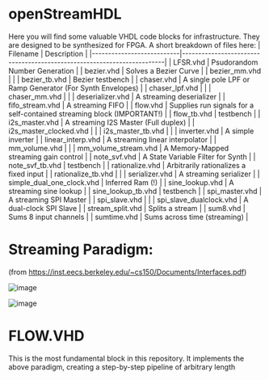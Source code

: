# openStreamHDL

Here you will find some valuable VHDL code blocks for infrastructure. They are designed to be synthesized for FPGA. A short breakdown of files here:
| Filename                  | Description                                                            |
|---------------------------|------------------------------------------------------------------------|
| LFSR.vhd                  | Psudorandom Number Generation                                          |
| bezier.vhd                | Solves a Bezier Curve                                                  |
| bezier_mm.vhd             |                                                                        |
| bezier_tb.vhd             | Bezier testbench                                                       |
| chaser.vhd                | A single pole LPF or Ramp Generator (For Synth Envelopes)              |
| chaser_lpf.vhd            |                                                                        |
| chaser_mm.vhd             |                                                                        |
| deserializer.vhd          | A streaming deserializer                                               |
| fifo_stream.vhd           | A streaming FIFO                                                       |
| flow.vhd                  | Supplies run signals for a self-contained streaming block (IMPORTANT!) |
| flow_tb.vhd               | testbench                                                              |
| i2s_master.vhd            | A streaming I2S Master (Full duplex)                                   |
| i2s_master_clocked.vhd    |                                                                        |
| i2s_master_tb.vhd         |                                                                        |
| inverter.vhd              | A simple inverter                                                      |
| linear_interp.vhd         | A streaming linear interpolator                                        |
| mm_volume.vhd             |                                                                        |
| mm_volume_stream.vhd      | A Memory-Mapped streaming gain control                                 |
| note_svf.vhd              | A State Variable Filter for Synth                                      |
| note_svf_tb.vhd           | testbench                                                              |
| rationalize.vhd           | Arbitrarily rationalizes a fixed input                                 |
| rationalize_tb.vhd        |                                                                        |
| serializer.vhd            | A streaming serializer                                                 |
| simple_dual_one_clock.vhd | Inferred Ram (!)                                                       |
| sine_lookup.vhd           | A streaming sine lookup                                                |
| sine_lookup_tb.vhd        | testbench                                                              |
| spi_master.vhd            | A streaming SPI Master                                                 |
| spi_slave.vhd             |                                                                        |
| spi_slave_dualclock.vhd   | A dual-clock SPI Slave                                                 |
| stream_split.vhd          | Splits a stream                                                        |
| sum8.vhd                  | Sums 8 input channels                                                  |
| sumtime.vhd               | Sums across time (streaming)                                           |  
  
# Streaming Paradigm:  
(from https://inst.eecs.berkeley.edu/~cs150/Documents/Interfaces.pdf)  
  
![image](https://user-images.githubusercontent.com/8158655/140623267-7ed477c5-1778-45e8-ba8b-48a25d099fc0.png)
  
  
![image](https://user-images.githubusercontent.com/8158655/140623273-62945632-e23e-47b3-8f47-b73cd321168d.png)


# FLOW.VHD  
This is the most fundamental block in this repository. It implements the above paradigm, creating a step-by-step pipeline of arbitrary length
